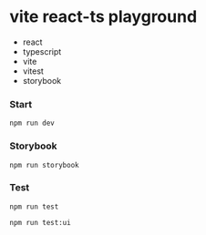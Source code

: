 # vite react-ts playground

- react
- typescript
- vite
- vitest
- storybook

### Start

`npm run dev`

### Storybook

`npm run storybook`

### Test

`npm run test`

`npm run test:ui`

